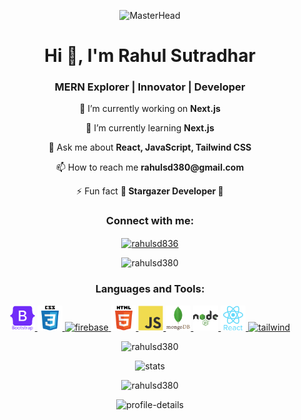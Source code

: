 <p align="center">
  <img src="https://i.ibb.co/p2LvRLx/Github-banner.png" alt="MasterHead" />
</p>

<h1 align="center">Hi 👋, I'm Rahul Sutradhar</h1>
<h3 align="center">MERN Explorer | Innovator | Developer</h3>

<p align="center">🔭 I’m currently working on <b>Next.js</b></p>
<p align="center">🌱 I’m currently learning <b>Next.js</b></p>
<p align="center">💬 Ask me about <b>React, JavaScript, Tailwind CSS</b></p>
<p align="center">📫 How to reach me <b>rahulsd380@gmail.com</b></p>
<p align="center">⚡ Fun fact <b>🌌 Stargazer Developer 🚀</b></p>

<h3 align="center">Connect with me:</h3>
<p align="center">
  <a href="https://fb.com/rahulsd836" target="blank">
    <img align="center" src="https://raw.githubusercontent.com/rahuldkjain/github-profile-readme-generator/master/src/images/icons/Social/facebook.svg" alt="rahulsd836" height="30" width="40" />
  </a>
</p>

<p align="center">
  <img src="https://github-readme-streak-stats.herokuapp.com/?user=rahulsd380&" alt="rahulsd380" />
</p>

<h3 align="center">Languages and Tools:</h3>
<p align="center"> 
  <a href="https://getbootstrap.com" target="_blank" rel="noreferrer"> 
    <img src="https://raw.githubusercontent.com/devicons/devicon/master/icons/bootstrap/bootstrap-plain-wordmark.svg" alt="bootstrap" width="40" height="40"/> 
  </a> 
  <a href="https://www.w3schools.com/css/" target="_blank" rel="noreferrer"> 
    <img src="https://raw.githubusercontent.com/devicons/devicon/master/icons/css3/css3-original-wordmark.svg" alt="css3" width="40" height="40"/> 
  </a> 
  <a href="https://firebase.google.com/" target="_blank" rel="noreferrer"> 
    <img src="https://www.vectorlogo.zone/logos/firebase/firebase-icon.svg" alt="firebase" width="40" height="40"/> 
  </a> 
  <a href="https://www.w3.org/html/" target="_blank" rel="noreferrer"> 
    <img src="https://raw.githubusercontent.com/devicons/devicon/master/icons/html5/html5-original-wordmark.svg" alt="html5" width="40" height="40"/> 
  </a> 
  <a href="https://developer.mozilla.org/en-US/docs/Web/JavaScript" target="_blank" rel="noreferrer"> 
    <img src="https://raw.githubusercontent.com/devicons/devicon/master/icons/javascript/javascript-original.svg" alt="javascript" width="40" height="40"/> 
  </a> 
  <a href="https://www.mongodb.com/" target="_blank" rel="noreferrer"> 
    <img src="https://raw.githubusercontent.com/devicons/devicon/master/icons/mongodb/mongodb-original-wordmark.svg" alt="mongodb" width="40" height="40"/> 
  </a> 
  <a href="https://nodejs.org" target="_blank" rel="noreferrer"> 
    <img src="https://raw.githubusercontent.com/devicons/devicon/master/icons/nodejs/nodejs-original-wordmark.svg" alt="nodejs" width="40" height="40"/> 
  </a> 
  <a href="https://reactjs.org/" target="_blank" rel="noreferrer"> 
    <img src="https://raw.githubusercontent.com/devicons/devicon/master/icons/react/react-original-wordmark.svg" alt="react" width="40" height="40"/> 
  </a> 
  <a href="https://tailwindcss.com/" target="_blank" rel="noreferrer"> 
    <img src="https://www.vectorlogo.zone/logos/tailwindcss/tailwindcss-icon.svg" alt="tailwind" width="40" height="40"/> 
  </a> 
</p>

<p align="center">
  <img src="https://github-readme-stats.vercel.app/api/top-langs?username=rahulsd380&show_icons=true&locale=en&layout=compact" alt="rahulsd380" />
</p>

<p align="center">
  <img src="http://github-profile-summary-cards.vercel.app/api/cards/stats?username=rahulsd380&theme=default" alt="stats" />
</p>

<p align="center">
  <img src="https://github-readme-stats.vercel.app/api?username=rahulsd380&show_icons=true&locale=en" alt="rahulsd380" />
</p>

<p align="center">
  <img src="http://github-profile-summary-cards.vercel.app/api/cards/profile-details?username=rahulsd380&theme=default" alt="profile-details" />
</p>
